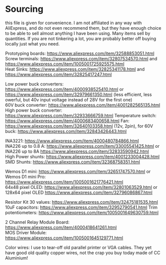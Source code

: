 # Sourcing 

this file is given for convenience. I am not affiliated in any way with AliExpress, and do not even recommend them, but they have enough choice to be able to sell almost anything I have been using. Many items sell by quantities. If you are not tinkering a lot, you are probably better off buying locally just what you need.

Prototyping boards: https://www.aliexpress.com/item/32588853051.html  
Screw terminals: https://www.aliexpress.com/item/32807534570.html and https://www.aliexpress.com/item/1005001725925575.html  
Heat Sinks: https://www.aliexpress.com/item/32825341178.html and https://www.aliexpress.com/item/32825417247.html  

Low power buck converters: https://www.aliexpress.com/item/4000938525410.html or https://www.aliexpress.com/item/32979661350.html (less efficient, less owerful, but 40v input voltage instead of 28V for the first one)  
60V buck converter: https://www.aliexpress.com/item/4001282565135.html  
High power buck converter: https://www.aliexpress.com/item/32933666759.html 
Temperature switch: https://www.aliexpress.com/item/4000683400658.html
Fan: https://www.aliexpress.com/item/32640103358.html (12v, 2pin), for 60V buck: https://www.aliexpress.com/item/32843426443.html

INA3221: https://www.aliexpress.com/item/4000480784866.html  
INA226 up to 0.8 A: https://www.aliexpress.com/item/33005541425.html or INA226 up to 8A https://www.aliexpress.com/item/32833590942.html  
High Power shunts: https://www.aliexpress.com/item/4001233004428.html  
SMD Shunts: https://www.aliexpress.com/item/32368758351.html   

Wemos D1 mini: https://www.aliexpress.com/item/32651747570.html or Wemos D1 mini Pro: https://www.aliexpress.com/item/1005001621776421.html  
64x48 pixel OLED: https://www.aliexpress.com/item/32801063529.html or 128x64 pixel OLED https://www.aliexpress.com/item/32796086867.html  

Resistor Kit 30 values: https://www.aliexpress.com/item/32475181535.html
10uF capacitors: https://www.aliexpress.com/item/32952790541.html
Trim potentiometers: https://www.aliexpress.com/item/1005001649630759.html

2 Channel Relay Module Board: https://www.aliexpress.com/item/4000418641261.html  
MOS Driver Module: https://www.aliexpress.com/item/1005001645129771.html  

Color wires: I use to tear-off old parallel printer or VGA cables. They yet have good old quality copper wires, not the crap you buy today made of CC Aluminium! 








